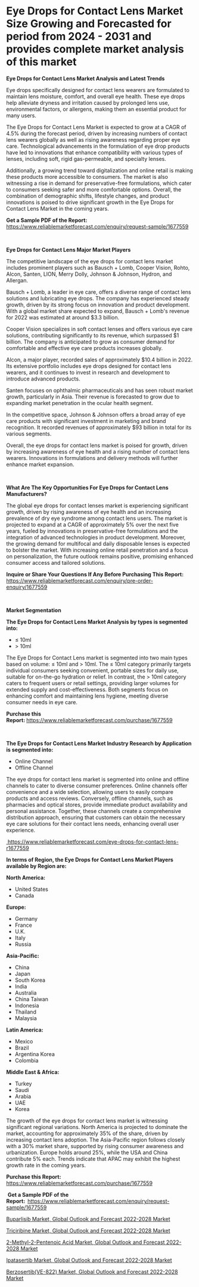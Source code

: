 <p><h1>Eye Drops for Contact Lens Market Size Growing and Forecasted for period from 2024 - 2031 and provides complete market analysis of this market</h1></p><p><strong>Eye Drops for Contact Lens Market Analysis and Latest Trends</strong></p>
<p><p>Eye drops specifically designed for contact lens wearers are formulated to maintain lens moisture, comfort, and overall eye health. These eye drops help alleviate dryness and irritation caused by prolonged lens use, environmental factors, or allergens, making them an essential product for many users. </p><p>The Eye Drops for Contact Lens Market is expected to grow at a CAGR of 4.5% during the forecast period, driven by increasing numbers of contact lens wearers globally as well as rising awareness regarding proper eye care. Technological advancements in the formulation of eye drop products have led to innovations that enhance compatibility with various types of lenses, including soft, rigid gas-permeable, and specialty lenses. </p><p>Additionally, a growing trend toward digitalization and online retail is making these products more accessible to consumers. The market is also witnessing a rise in demand for preservative-free formulations, which cater to consumers seeking safer and more comfortable options. Overall, the combination of demographic shifts, lifestyle changes, and product innovations is poised to drive significant growth in the Eye Drops for Contact Lens Market in the coming years.</p></p>
<p><strong>Get a Sample PDF of the Report:&nbsp;</strong> <a href="https://www.reliablemarketforecast.com/enquiry/request-sample/1677559?utm_campaign=1474&utm_medium=2&utm_source=Github&utm_content=ia&utm_term=14102024&utm_id=eye-drops-for-contact-lens">https://www.reliablemarketforecast.com/enquiry/request-sample/1677559</a></p>
<p>&nbsp;</p>
<p><strong>Eye Drops for Contact Lens Major Market Players</strong></p>
<p><p>The competitive landscape of the eye drops for contact lens market includes prominent players such as Bausch + Lomb, Cooper Vision, Rohto, Alcon, Santen, LION, Merry Dolly, Johnson & Johnson, Hydron, and Allergan.</p><p>Bausch + Lomb, a leader in eye care, offers a diverse range of contact lens solutions and lubricating eye drops. The company has experienced steady growth, driven by its strong focus on innovation and product development. With a global market share expected to expand, Bausch + Lomb's revenue for 2022 was estimated at around $3.3 billion.</p><p>Cooper Vision specializes in soft contact lenses and offers various eye care solutions, contributing significantly to its revenue, which surpassed $1 billion. The company is anticipated to grow as consumer demand for comfortable and effective eye care products increases globally.</p><p>Alcon, a major player, recorded sales of approximately $10.4 billion in 2022. Its extensive portfolio includes eye drops designed for contact lens wearers, and it continues to invest in research and development to introduce advanced products.</p><p>Santen focuses on ophthalmic pharmaceuticals and has seen robust market growth, particularly in Asia. Their revenue is forecasted to grow due to expanding market penetration in the ocular health segment.</p><p>In the competitive space, Johnson & Johnson offers a broad array of eye care products with significant investment in marketing and brand recognition. It recorded revenues of approximately $93 billion in total for its various segments.</p><p>Overall, the eye drops for contact lens market is poised for growth, driven by increasing awareness of eye health and a rising number of contact lens wearers. Innovations in formulations and delivery methods will further enhance market expansion.</p></p>
<p>&nbsp;</p>
<p><strong>What Are The Key Opportunities For Eye Drops for Contact Lens Manufacturers?</strong></p>
<p><p>The global eye drops for contact lenses market is experiencing significant growth, driven by rising awareness of eye health and an increasing prevalence of dry eye syndrome among contact lens users. The market is projected to expand at a CAGR of approximately 5% over the next five years, fueled by innovations in preservative-free formulations and the integration of advanced technologies in product development. Moreover, the growing demand for multifocal and daily disposable lenses is expected to bolster the market. With increasing online retail penetration and a focus on personalization, the future outlook remains positive, promising enhanced consumer access and tailored solutions.</p></p>
<p><strong>Inquire or Share Your Questions If Any Before Purchasing This Report:</strong> <a href="https://www.reliablemarketforecast.com/enquiry/pre-order-enquiry/1677559?utm_campaign=1474&utm_medium=2&utm_source=Github&utm_content=ia&utm_term=14102024&utm_id=eye-drops-for-contact-lens">https://www.reliablemarketforecast.com/enquiry/pre-order-enquiry/1677559</a></p>
<p>&nbsp;</p>
<p><strong>Market Segmentation</strong></p>
<p><strong>The Eye Drops for Contact Lens Market Analysis by types is segmented into:</strong></p>
<p><ul><li>≤ 10ml</li><li>> 10ml</li></ul></p>
<p><p>The Eye Drops for Contact Lens market is segmented into two main types based on volume: ≤ 10ml and > 10ml. The ≤ 10ml category primarily targets individual consumers seeking convenient, portable sizes for daily use, suitable for on-the-go hydration or relief. In contrast, the > 10ml category caters to frequent users or retail settings, providing larger volumes for extended supply and cost-effectiveness. Both segments focus on enhancing comfort and maintaining lens hygiene, meeting diverse consumer needs in eye care.</p></p>
<p><strong>Purchase this Report:&nbsp;</strong><a href="https://www.reliablemarketforecast.com/purchase/1677559?utm_campaign=1474&utm_medium=2&utm_source=Github&utm_content=ia&utm_term=14102024&utm_id=eye-drops-for-contact-lens">https://www.reliablemarketforecast.com/purchase/1677559</a></p>
<p>&nbsp;</p>
<p><strong>The Eye Drops for Contact Lens Market Industry Research by Application is segmented into:</strong></p>
<p><ul><li>Online Channel</li><li>Offline Channel</li></ul></p>
<p><p>The eye drops for contact lens market is segmented into online and offline channels to cater to diverse consumer preferences. Online channels offer convenience and a wide selection, allowing users to easily compare products and access reviews. Conversely, offline channels, such as pharmacies and optical stores, provide immediate product availability and personal assistance. Together, these channels create a comprehensive distribution approach, ensuring that customers can obtain the necessary eye care solutions for their contact lens needs, enhancing overall user experience.</p></p>
<p><a href="https://www.reliablemarketforecast.com/eye-drops-for-contact-lens-r1677559?utm_campaign=1474&utm_medium=2&utm_source=Github&utm_content=ia&utm_term=14102024&utm_id=eye-drops-for-contact-lens">&nbsp;https://www.reliablemarketforecast.com/eye-drops-for-contact-lens-r1677559</a></p>
<p><strong>In terms of Region, the Eye Drops for Contact Lens Market Players available by Region are:</strong></p>
<p>
    <p> <strong> North America: </strong>
        <ul>
            <li>United States</li>
            <li>Canada</li>
        </ul>
        </p> 
    <p> <strong> Europe: </strong>
        <ul>
            <li>Germany</li>
            <li>France</li>
            <li>U.K.</li>
            <li>Italy</li>
            <li>Russia</li>
        </ul>
        </p> 
    <p> <strong> Asia-Pacific: </strong>
        <ul>
            <li>China</li>
            <li>Japan</li>
            <li>South Korea</li>
            <li>India</li>
            <li>Australia</li>
            <li>China Taiwan</li>
            <li>Indonesia</li>
            <li>Thailand</li>
            <li>Malaysia</li>
        </ul>
        </p> 
    <p> <strong> Latin America: </strong>
        <ul>
            <li>Mexico</li>
            <li>Brazil</li>
            <li>Argentina Korea</li>
            <li>Colombia</li>
        </ul>
        </p> 
    <p> <strong> Middle East & Africa: </strong>
        <ul>
            <li>Turkey</li>
            <li>Saudi</li>
            <li>Arabia</li>
            <li>UAE</li>
            <li>Korea</li>
        </ul>
    </p>
    </p>
<p><p>The growth of the eye drops for contact lens market is witnessing significant regional variations. North America is projected to dominate the market, accounting for approximately 35% of the share, driven by increasing contact lens adoption. The Asia-Pacific region follows closely with a 30% market share, supported by rising consumer awareness and urbanization. Europe holds around 25%, while the USA and China contribute 5% each. Trends indicate that APAC may exhibit the highest growth rate in the coming years.</p></p>
<p><strong>Purchase this Report: </strong><a href="https://www.reliablemarketforecast.com/purchase/1677559?utm_campaign=1474&utm_medium=2&utm_source=Github&utm_content=ia&utm_term=14102024&utm_id=eye-drops-for-contact-lens">https://www.reliablemarketforecast.com/purchase/1677559</a></p>
<p>&nbsp;<strong>Get a Sample PDF of the Report:&nbsp;&nbsp;</strong><a href="https://www.reliablemarketforecast.com/enquiry/request-sample/1677559?utm_campaign=1474&utm_medium=2&utm_source=Github&utm_content=ia&utm_term=14102024&utm_id=eye-drops-for-contact-lens">https://www.reliablemarketforecast.com/enquiry/request-sample/1677559</a></p>
<p><strong></strong></p>
<p><p><a href="https://www.linkedin.com/pulse/global-buparlisib-market-outlook-forecast-2022-2028-pulse-fibhc?utm_campaign=1474&utm_medium=2&utm_source=Github&utm_content=ia&utm_term=14102024&utm_id=eye-drops-for-contact-lens">Buparlisib Market, Global Outlook and Forecast 2022-2028 Market</a></p><p><a href="https://www.linkedin.com/pulse/triciribine-market-global-outlook-forecast-2022-2028-evolution-qmgof?utm_campaign=1474&utm_medium=2&utm_source=Github&utm_content=ia&utm_term=14102024&utm_id=eye-drops-for-contact-lens">Triciribine Market, Global Outlook and Forecast 2022-2028 Market</a></p><p><a href="https://www.linkedin.com/pulse/market-forecasting-change-global-2-methyl-2-pentenoic-acid-un9vf?utm_campaign=1474&utm_medium=2&utm_source=Github&utm_content=ia&utm_term=14102024&utm_id=eye-drops-for-contact-lens">2-Methyl-2-Pentenoic Acid Market, Global Outlook and Forecast 2022-2028 Market</a></p><p><a href="https://www.linkedin.com/pulse/booming-ipatasertib-market-global-outlook-forecast-2022-2028-benpf?utm_campaign=1474&utm_medium=2&utm_source=Github&utm_content=ia&utm_term=14102024&utm_id=eye-drops-for-contact-lens">Ipatasertib Market, Global Outlook and Forecast 2022-2028 Market</a></p><p><a href="https://www.linkedin.com/pulse/berzosertibve-822-market-global-outlook-forecast-2022-2028-5vljc?utm_campaign=1474&utm_medium=2&utm_source=Github&utm_content=ia&utm_term=14102024&utm_id=eye-drops-for-contact-lens">Berzosertib(VE-822) Market, Global Outlook and Forecast 2022-2028 Market</a></p></p>